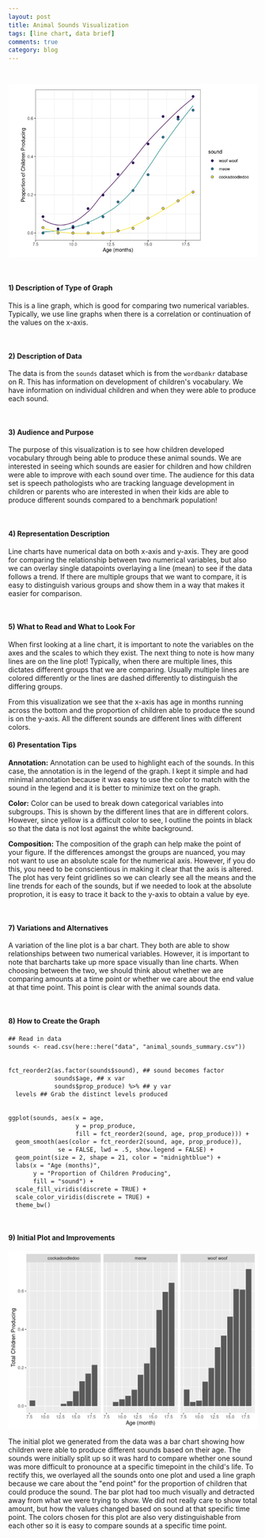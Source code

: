 ```yaml
---
layout: post
title: Animal Sounds Visualization
tags: [line chart, data brief]
comments: true
category: blog
---
```


<br>

![](/images/animal_sounds.png)

<br>

#### 1) Description of Type of Graph

This is a line graph, which is good for comparing two numerical variables. Typically, we use line graphs when there is a correlation or continuation of the values on the x-axis.

<br>

#### 2) Description of Data

The data is from the `sounds` dataset which is from the `wordbankr` database on R. This has information on development of children's vocabulary. We have information on individual children and when they were able to produce each sound.

<br>

#### 3) Audience and Purpose

The purpose of this visualization is to see how children developed vocabulary through being able to produce these animal sounds. We are interested in seeing which sounds are easier for children and how children were able to improve with each sound over time. The audience for this data set is speech pathologists who are tracking language development in children or parents who are interested in when their kids are able to produce different sounds compared to a benchmark population!

<br>

#### 4) Representation Description

Line charts have numerical data on both x-axis and y-axis. They are good for comparing the relationship between two numerical variables, but also we can overlay single datapoints overlaying a line (mean) to see if the data follows a trend. If there are multiple groups that we want to compare, it is easy to distinguish various groups and show them in a way that makes it easier for comparison.

<br>

#### 5) What to Read and What to Look For

When first looking at a line chart, it is important to note the variables on the axes and the scales to which they exist. The next thing to note is how many lines are on the line plot! Typically, when there are multiple lines, this dictates different groups that we are comparing. Usually multiple lines are colored differently or the lines are dashed differently to distinguish the differing groups.

From this visualization we see that the x-axis has age in months running across the bottom and the proportion of children able to produce the sound is on the y-axis. All the different sounds are different lines with different colors.

#### 6) Presentation Tips

**Annotation:** Annotation can be used to highlight each of the sounds. In this case, the annotation is in the legend of the graph. I kept it simple and had minimal annotation because it was easy to use the color to match with the sound in the legend and it is better to minimize text on the graph.

**Color:** Color can be used to break down categorical variables into subgroups. This is shown by the different lines that are in different colors. However, since yellow is a difficult color to see, I outline the points in black so that the data is not lost against the white background.

**Composition:** The composition of the graph can help make the point of your figure. If the differences amongst the groups are nuanced, you may not want to use an absolute scale for the numerical axis. However, if you do this, you need to be conscientious in making it clear that the axis is altered. The plot has very feint gridlines so we can clearly see all the means and the line trends for each of the sounds, but if we needed to look at the absolute proprotion, it is easy to trace it back to the y-axis to obtain a value by eye.

<br>

#### 7) Variations and Alternatives

A variation of the line plot is a bar chart. They both are able to show relationships between two numerical variables. However, it is important to note that barcharts take up more space visually than line charts. When choosing between the two, we should think about whether we are comparing amounts at a time point or whether we care about the end value at that time point. This point is clear with the animal sounds data.

<br>

#### 8) How to Create the Graph 

````
## Read in data
sounds <- read.csv(here::here("data", "animal_sounds_summary.csv"))


fct_reorder2(as.factor(sounds$sound), ## sound becomes factor
             sounds$age, ## x var
             sounds$prop_produce) %>% ## y var
  levels ## Grab the distinct levels produced
  

ggplot(sounds, aes(x = age, 
                   y = prop_produce, 
                   fill = fct_reorder2(sound, age, prop_produce))) +
  geom_smooth(aes(color = fct_reorder2(sound, age, prop_produce)),
              se = FALSE, lwd = .5, show.legend = FALSE) +
  geom_point(size = 2, shape = 21, color = "midnightblue") +
  labs(x = "Age (months)", 
       y = "Proportion of Children Producing", 
       fill = "sound") +
  scale_fill_viridis(discrete = TRUE) +
  scale_color_viridis(discrete = TRUE) +
  theme_bw()
````

<br>

#### 9) Initial Plot and Improvements

![](/images/animal_sounds_init.png)

The initial plot we generated from the data was a bar chart showing how children were able to produce different sounds based on their age. The sounds were initially split up so it was hard to compare whether one sound was more difficult to pronounce at a specific timepoint in the child's life. To rectify this, we overlayed all the sounds onto one plot and used a line graph because we care about the "end point" for the proportion of children that could produce the sound. The bar plot had too much visually and detracted away from what we were trying to show. We did not really care to show total amount, but how the values changed based on sound at that specific time point. The colors chosen for this plot are also very distinguishable from each other so it is easy to compare sounds at a specific time point.
